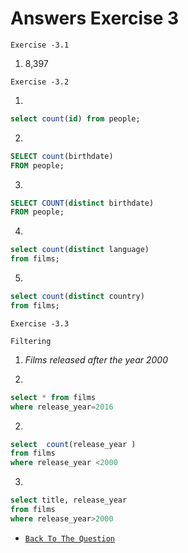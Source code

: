 # Answers Exercise 3
`Exercise -3.1`

1. 8,397

`Exercise -3.2`

1. 
```sql
select count(id) from people;
```
2. 
```sql
SELECT count(birthdate)
FROM people;
```
3. 
```sql
SELECT COUNT(distinct birthdate)
FROM people;
```
4. 
```sql
select count(distinct language) 
from films;
```
5. 
```sql
select count(distinct country)
from films;
```
`Exercise -3.3`

`Filtering `
1. *Films released after the year 2000*

1. 
```sql
select * from films
where release_year=2016
```
2. 
```sql
select  count(release_year )
from films
where release_year <2000
```
3. 
```sql
select title, release_year
from films
where release_year>2000
```


+ [`Back To The Question`](../Questions/Ex-2.md)